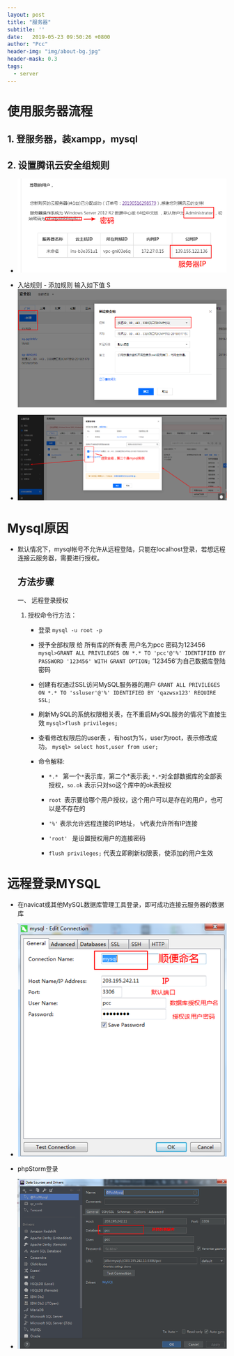 ```yaml
---
layout: post
title: "服务器"
subtitle: ''
date:   2019-05-23 09:50:26 +0800
author: "Pcc"
header-img: "img/about-bg.jpg"
header-mask: 0.3
tags:
  - server
---
```


# 使用服务器流程

## 1. 登服务器，装xampp，mysql

## 2. 设置腾讯云安全组规则

+ ![服务器](https://raw.githubusercontent.com/Panssorcc/picee/master/images/%E5%BE%AE%E4%BF%A1%E5%9B%BE%E7%89%87_20190517151052.png)

+ 入站规则 - 添加规则   输入如下值 S![安全组](https://raw.githubusercontent.com/Panssorcc/picee/master/images/%E5%AE%89%E5%85%A8%E7%BB%84.png)

+ ![服务器与项目绑定](https://raw.githubusercontent.com/Panssorcc/picee/master/images/%E6%9C%8D%E5%8A%A1%E5%99%A8%E4%B8%8E%E9%A1%B9%E7%9B%AE%E7%BB%91%E5%AE%9A.png)

#  Mysql原因

+ 默认情况下，mysql帐号不允许从远程登陆，只能在localhost登录，若想远程连接云服务器，需要进行授权。

	## 方法步骤

	一、 远程登录授权

	1. 授权命令行方法：
	
		+ 登录 `mysql -u root -p`
		
		+ 授予全部权限 给 所有库的所有表 用户名为pcc 密码为123456
		 `mysql>GRANT ALL PRIVILEGES ON *.* TO 'pcc'@'%' IDENTIFIED BY PASSWORD '123456' WITH GRANT OPTION;`
		  ‘123456’为自己数据库登陆密码
		  
		+ 创建有权通过SSL访问MySQL服务器的用户
		  `GRANT ALL PRIVILEGES ON *.* TO 'ssluser'@'%' IDENTIFIED BY 'qazwsx123' REQUIRE SSL;`
		
		+ 刷新MySQL的系统权限相关表，在不重启MySQL服务的情况下直接生效
		  `mysql>flush privileges;`
		  
		+ 查看修改权限后的user表 ，有host为%，user为root，表示修改成功。
		`mysql> select host,user from user;`
		
		- 命令解释:
			+ `*.* `
			 第一个`*`表示库，第二个*表示表; `*.*`对全部数据库的全部表授权，`so.ok` 表示只对so这个库中的ok表授权
			
			+ `root `表示要给哪个用户授权，这个用户可以是存在的用户，也可以是不存在的
			
			+  `'%'`  表示允许远程连接的IP地址，	`%`代表允许所有IP连接
		   
			+ `'root' ` 是设置授权用户的连接密码
			
			+ `flush privileges;` 代表立即刷新权限表，使添加的用户生效
			
		  
# 远程登录MYSQL


+ 在navicat或其他MySQL数据库管理工具登录，即可成功连接云服务器的数据库

+ ![登录navicat](https://raw.githubusercontent.com/Panssorcc/picee/master/images/%E7%99%BB%E5%BD%95navicat.png)
		  
		  
		  
+ phpStorm登录 

+ ![phpStorm登录](https://raw.githubusercontent.com/Panssorcc/picee/master/images/phpStorm%E7%99%BB%E5%BD%95.png)
	 
